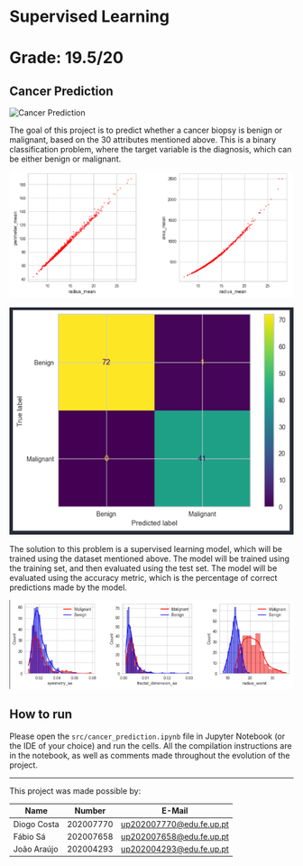 # **Supervised Learning**
# Grade: 19.5/20

## Cancer Prediction

![Cancer Prediction](/images/cancer.jpg)

The goal of this project is to predict whether a cancer biopsy is benign or malignant, based on the 30 attributes mentioned above. This is a binary classification problem, where the target variable is the diagnosis, which can be either benign or malignant.

![Correlation](/Project%202/images/correlation.png)

![Table](/Project%202/images/table.png)

The solution to this problem is a supervised learning model, which will be trained using the dataset mentioned above. The model will be trained using the training set, and then evaluated using the test set. The model will be evaluated using the accuracy metric, which is the percentage of correct predictions made by the model.

![Types](/Project%202/images/types.png)

## How to run

Please open the `src/cancer_prediction.ipynb` file in Jupyter Notebook (or the IDE of your choice) and run the cells.
All the compilation instructions are in the notebook, as well as comments made throughout the evolution of the project.

---

This project was made possible by:

| Name             | Number    | E-Mail             |
| ---------------- | --------- | ------------------ |
| Diogo Costa         | 202007770 | up202007770@edu.fe.up.pt              |
| Fábio Sá            | 202007658 | up202007658@edu.fe.up.pt                |
| João Araújo         | 202004293 | up202004293@edu.fe.up.pt                |